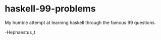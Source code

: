 haskell-99-problems
===================

My humble attempt at learning haskell through the famous 99 questions.

-Hephaestus_t

